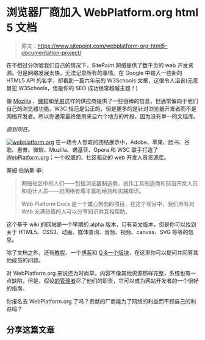 # 浏览器厂商加入 WebPlatform.org html 5 文档

> 原文：<https://www.sitepoint.com/webplatform-org-html5-documentation-project/>

在不想过分吹嘘我们自己的情况下，SitePoint 网络提供了数千页的 web 开发资源。但是网络发展太快，无法记录所有的事情。在 Google 中输入一些新的 HTML5 API 的名字，却看到一篇六年前的 W3Schools 文章，这很令人沮丧(无意冒犯 W3Schools，但是你的 SEO 成功经常超越主题！)

像 [Mozilla](https://developer.mozilla.org/) 、[微软](https://www.msdn.com/)和[苹果](https://developer.apple.com/devcenter/safari/index.action)这样的供应商提供了一些很棒的信息，但通常偏向于他们自己的浏览器功能。W3C 规范是公正的，但是更多的是针对浏览器开发者而不是网络开发者。所以你通常最终使用来自六个地方的片段，因为没有单一的文档库。

*直到现在。*

[![webplatform.org](img/161cab3353bc90593b6a53f7075aaa7e.png)](https://www.webplatform.org/) 在一场令人惊叹的团结展示中，Adobe、苹果、脸书、谷歌、惠普、微软、Mozilla、诺基亚、Opera 和 W3C 联手打造了[WebPlatform.org](https://www.webplatform.org/)；一个权威的、社区驱动的 web 开发人员资源库。

蒂姆·伯纳斯·李:

> 网络社区中的人们——包括浏览器制造商、创作工具制造商和前沿开发人员和设计人员——对网络有着丰富的经验和实践知识。
> 
> Web Platform Docs 是一个雄心勃勃的项目，在这个项目中，我们所有对 Web 充满热情的人可以分享知识并互相帮助。

这个基于 wiki 的网站是一个早期的 alpha 版本，只有英文版本，但是你可以找到关于 HTML5、CSS3、动画、媒体查询、音频、视频、canvas、SVG 等等的信息。

除了文档之外，还有[教程](https://docs.webplatform.org/wiki/tutorials)、一个[博客](https://blog.webplatform.org/)和 [Q &一个版块](https://talk.webplatform.org/forums/)，在这里你可以提问并回答其他成员的问题。

对 WebPlatform.org 来说还为时尚早。内容不像其他资源那样完整，系统也有一点缺陷，但是，假设[的管理者](https://www.webplatform.org/stewards/)尽了他们的职责，它可以成为网站开发者的一个很好的指南。

你报名去 WebPlatform.org 了吗？贡献的厂商能为了网络的利益而不顾自己的利益吗？

## 分享这篇文章